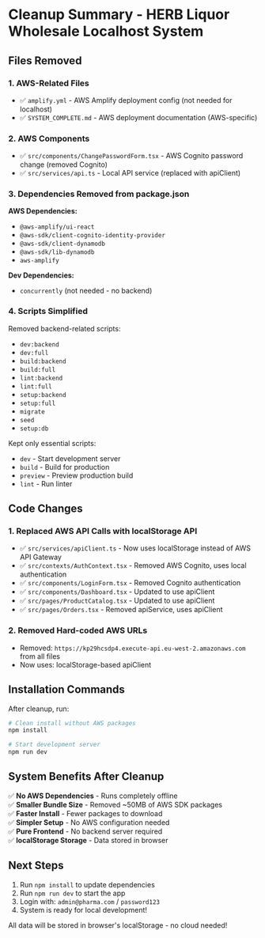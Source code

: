 # Cleanup Summary - HERB Liquor Wholesale Localhost System

## Files Removed

### 1. AWS-Related Files
- ✅ `amplify.yml` - AWS Amplify deployment config (not needed for localhost)
- ✅ `SYSTEM_COMPLETE.md` - AWS deployment documentation (AWS-specific)

### 2. AWS Components
- ✅ `src/components/ChangePasswordForm.tsx` - AWS Cognito password change (removed Cognito)
- ✅ `src/services/api.ts` - Local API service (replaced with apiClient)

### 3. Dependencies Removed from package.json

**AWS Dependencies:**
- `@aws-amplify/ui-react`
- `@aws-sdk/client-cognito-identity-provider`
- `@aws-sdk/client-dynamodb`
- `@aws-sdk/lib-dynamodb`
- `aws-amplify`

**Dev Dependencies:**
- `concurrently` (not needed - no backend)

### 4. Scripts Simplified

Removed backend-related scripts:
- `dev:backend`
- `dev:full`
- `build:backend`
- `build:full`
- `lint:backend`
- `lint:full`
- `setup:backend`
- `setup:full`
- `migrate`
- `seed`
- `setup:db`

Kept only essential scripts:
- `dev` - Start development server
- `build` - Build for production
- `preview` - Preview production build
- `lint` - Run linter

## Code Changes

### 1. Replaced AWS API Calls with localStorage API
- ✅ `src/services/apiClient.ts` - Now uses localStorage instead of AWS API Gateway
- ✅ `src/contexts/AuthContext.tsx` - Removed AWS Cognito, uses local authentication
- ✅ `src/components/LoginForm.tsx` - Removed Cognito authentication
- ✅ `src/components/Dashboard.tsx` - Updated to use apiClient
- ✅ `src/pages/ProductCatalog.tsx` - Updated to use apiClient
- ✅ `src/pages/Orders.tsx` - Removed apiService, uses apiClient

### 2. Removed Hard-coded AWS URLs
- Removed: `https://kp29hcsdp4.execute-api.eu-west-2.amazonaws.com` from all files
- Now uses: localStorage-based apiClient

## Installation Commands

After cleanup, run:

```bash
# Clean install without AWS packages
npm install

# Start development server
npm run dev
```

## System Benefits After Cleanup

✅ **No AWS Dependencies** - Runs completely offline  
✅ **Smaller Bundle Size** - Removed ~50MB of AWS SDK packages  
✅ **Faster Install** - Fewer packages to download  
✅ **Simpler Setup** - No AWS configuration needed  
✅ **Pure Frontend** - No backend server required  
✅ **localStorage Storage** - Data stored in browser  

## Next Steps

1. Run `npm install` to update dependencies
2. Run `npm run dev` to start the app
3. Login with: `admin@pharma.com` / `password123`
4. System is ready for local development!

All data will be stored in browser's localStorage - no cloud needed!
